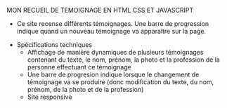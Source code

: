MON RECUEIL DE TEMOIGNAGE EN HTML CSS ET JAVASCRIPT

- Ce site recense différents témoignages. Une barre de progression indique quand un nouveau témoignage va apparaître sur la page.

* Spécifications techniques
  - Affichage de manière dynamiques de plusieurs témoignages contenant du texte, le nom, prénom, la photo et la profession de la personne effectuant ce témoignage
  - Une barre de progresion indique lorsque le changement de témoignage va se produire (donc modification du texte, du nom, prénom, de la photo et de la profession)
  - Site responsive
